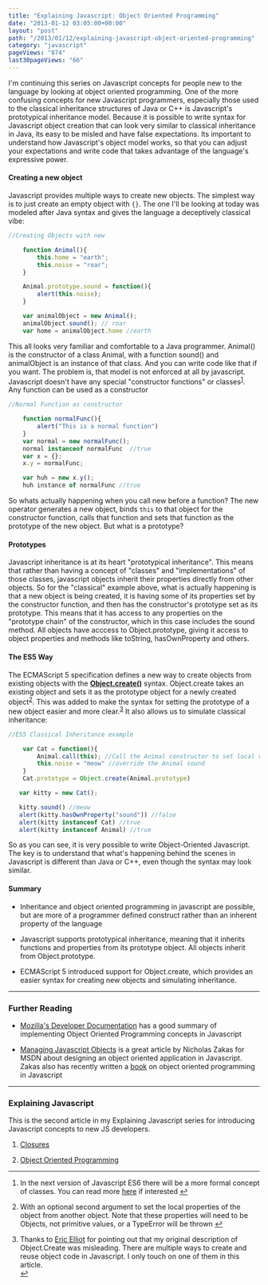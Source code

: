 ```yaml
---
title: "Explaining Javascript: Object Oriented Programming"
date: "2013-01-12 03:05:00+00:00"
layout: "post"
path: "/2013/01/12/explaining-javascript-object-oriented-programming"
category: "javascript"
pageViews: "874"
last30pageViews: "66"
---
```


I'm continuing this series on Javascript concepts for people new to the language by looking at  object oriented programming.  One of the more confusing concepts for new Javascript programmers, especially those used to the classical inheritance structures of Java or C++ is Javascript's prototypical inheritance model.  Because it is possible to write syntax for Javascript object creation that can look very similar to classical inheritance in Java, its easy to be misled and have false expectations.  Its important to understand how Javascript's object model works, so that you can adjust your expectations and write code that takes advantage of the language's expressive power.


#### Creating a new object

Javascript provides multiple ways to create new objects.  The simplest way is to just create an empty object with ```{}```.  The one I'll be looking at today was modeled after Java syntax and gives the language a deceptively classical vibe:

```javascript
//Creating Objects with new

    function Animal(){
        this.home = "earth";
        this.noise = "roar";
    }

    Animal.prototype.sound = function(){
        alert(this.noise);
    }

    var animalObject = new Animal();
    animalObject.sound(); // roar
    var home = animalObject.home //earth
```

This all looks very familiar and comfortable to a Java programmer.  Animal() is the constructor of a class Animal, with a function sound() and animalObject is an instance of that class.  And you can write code like that if you want.  The problem is, that model is not enforced at all by javascript.  Javascript doesn't have any special "constructor functions" or classes<sup id="fnref:1"><a href="#fn:1" rel="footnote">1</a></sup>.  Any function can be used as a constructor

```javascript
//Normal Function as constructor

    function normalFunc(){
        alert("This is a normal function")
    }
    var normal = new normalFunc();
    normal instanceof normalFunc  //true
    var x = {};
    x.y = normalFunc;

    var huh = new x.y();
    huh instance of normalFunc //true
```

So whats actually happening when you call new before a function?  The new operator generates a new object, binds ```this``` to that object for the constructor function, calls that function and sets that function as the prototype of the new object.  But what is a prototype?

#### Prototypes

Javascript inheritance is at its heart "prototypical inheritance".  This means that rather than having a concept of "classes" and "implementations" of those classes, javascript objects inherit their properties directly from other objects.  So for the "classical" example above, what is actually happening is that a new object is being created, it is having some of its properties set by the constructor function, and then has the constructor's prototype set as its prototype.  This means that it has access to any properties on the "prototype chain" of the constructor, which in this case includes the sound method.  All objects have acccess to Object.prototype, giving it access to object properties and methods like toString, hasOwnProperty and others.

#### The ES5 Way

The ECMAScript 5 specification defines a new way to create objects from existing objects with the **[Object.create()][createmdn]** syntax.  Object.create takes an existing object and sets it as the prototype object for a newly created object<sup id="fnref:2"><a href="#fn:2" rel="footnote">2</a></sup>.  This was added to make the syntax for setting the prototype of a new object easier and more clear.<sup id="fnref:3"><a href="#fn:3" rel="footnote">3</a></sup>  It also allows us to simulate classical inheritance:

```javascript
//ES5 Classical Inheritance example

    var Cat = function(){
        Animal.call(this); //Call the Animal constructor to set local variables
        this.noise = "meow" //override the Animal sound
    }
    Cat.prototype = Object.create(Animal.prototype)

   var kitty = new Cat();

   kitty.sound() //meow
   alert(kitty.hasOwnProperty("sound")) //false
   alert(kitty instanceof Cat) //true
   alert(kitty instanceof Animal) //true
```

So as you can see, it is very possible to write Object-Oriented Javascript.  The key is to understand that what's happening behind the scenes in Javascript is different than Java or C++, even though the syntax may look similar.

#### Summary

- Inheritance and object oriented programming in javascript are possible, but are more of a programmer defined construct rather than an inherent property of the language

- Javascript supports prototypical inheritance, meaning that it inherits functions and properties from its prototype object.  All objects inherit from Object.prototype.

- ECMAScript 5 introduced support for Object.create, which provides an easier syntax for creating new objects and simulating inheritance.

---

### Further Reading

- [Mozilla's Developer Documentation][mdnoo] has a good summary of implementing Object Oriented Programming concepts in Javascript

- [Managing Javascript Objects][zakasmanaging] is a great article by Nicholas Zakas for MSDN about designing an object oriented application in Javascript.  Zakas also has recently written a [book][zakasbook] on object oriented programming in Javascript

---

### Explaining Javascript

This is the second article in my Explaining Javascript series for introducing Javascript concepts to new JS developers.

1. [Closures][ejsclosures]

2. [Object Oriented Programming][ejsoop]

---


<div class="footnotes"><ol>

<li class="footnote" id="fn:1">
<p>
In the next version of Javascript ES6 there will be a more formal concept of classes.  You can read more <a href="http://wiki.ecmascript.org/doku.php?id=strawman:maximally_minimal_classes">here</a> if interested
<a href="#fnref:1" title="return to article"> ↩</a>
</p>
</li>

<li class="footnote" id="fn:2">
<p>
With an optional second argument to set the local properties of the object from another object.  Note that these properties will need to be Objects, not primitive values, or a TypeError will be thrown        
<a href="#fnref:2" title="return to article"> ↩</a>
</p>
</li>

<li class="footnote" id="fn:2">

Thanks to <a href="https://plus.google.com/u/0/110077141419510454119/posts">Eric Elliot</a> for pointing out that my original description of Object.Create was misleading.  There are multiple ways to create and reuse object code in Javascript.  I only touch on one of them in this article.        
<a href="#fnref:2" title="return to article"> ↩</a>

</li>



</ol></div>







[createmdn]: https://developer.mozilla.org/en-US/docs/JavaScript/Reference/Global_Objects/Object/create
[mdnoo]: https://developer.mozilla.org/en-US/docs/JavaScript/Introduction_to_Object-Oriented_JavaScript
[zakasmanaging]: http://msdn.microsoft.com/en-us/magazine/gg314983.aspx
[zakasbook]: https://leanpub.com/oopinjavascript
[ejsclosures]: http://www.benmccormick.org/blog/2013/01/08/javascript-explained-closures/
[ejsoop]: http://www.benmccormick.org/blog/2013/01/12/javascript-explained-object-oriented-javascript/
